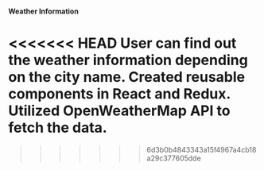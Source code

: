 #### Weather Information

<<<<<<< HEAD
User can find out the weather information depending on the city name. 
Created reusable components in React and Redux. 
Utilized OpenWeatherMap API to fetch the data.
=======
>>>>>>> 6d3b0b4843343a15f4967a4cb18a29c377605dde

